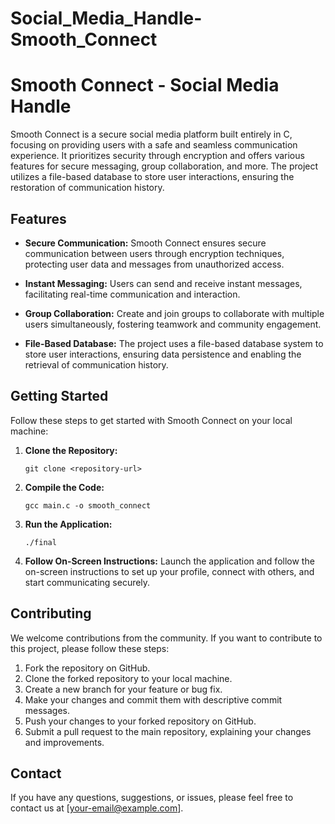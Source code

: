 # Social_Media_Handle-Smooth_Connect

# Smooth Connect - Social Media Handle

Smooth Connect is a secure social media platform built entirely in C, focusing on providing users with a safe and seamless communication experience. It prioritizes security through encryption and offers various features for secure messaging, group collaboration, and more. The project utilizes a file-based database to store user interactions, ensuring the restoration of communication history.

## Features

- **Secure Communication:** Smooth Connect ensures secure communication between users through encryption techniques, protecting user data and messages from unauthorized access.

- **Instant Messaging:** Users can send and receive instant messages, facilitating real-time communication and interaction.

- **Group Collaboration:** Create and join groups to collaborate with multiple users simultaneously, fostering teamwork and community engagement.

- **File-Based Database:** The project uses a file-based database system to store user interactions, ensuring data persistence and enabling the retrieval of communication history.

## Getting Started

Follow these steps to get started with Smooth Connect on your local machine:

1. **Clone the Repository:**
   ```
   git clone <repository-url>
   ```

2. **Compile the Code:**
   ```
   gcc main.c -o smooth_connect
   ```

3. **Run the Application:**
   ```
   ./final
   ```

4. **Follow On-Screen Instructions:** Launch the application and follow the on-screen instructions to set up your profile, connect with others, and start communicating securely.

## Contributing

We welcome contributions from the community. If you want to contribute to this project, please follow these steps:

1. Fork the repository on GitHub.
2. Clone the forked repository to your local machine.
3. Create a new branch for your feature or bug fix.
4. Make your changes and commit them with descriptive commit messages.
5. Push your changes to your forked repository on GitHub.
6. Submit a pull request to the main repository, explaining your changes and improvements.

## Contact

If you have any questions, suggestions, or issues, please feel free to contact us at [your-email@example.com].

